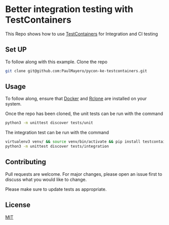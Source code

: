 # Better integration testing with TestContainers

This Repo shows how to use [TestContainers](https://testcontainers.com/)
for Integration and CI testing

## Set UP

To follow along with this example. Clone the repo

```bash
git clone git@github.com:PaulMayero/pycon-ke-testcontainers.git
```

## Usage

To follow along, ensure that [Docker](https://docs.docker.com/engine/install/)
and [Rclone](https://rclone.org/) are installed on your system.

Once the repo has been cloned, the unit tests can be run with the command

```bash
python3 -m unittest discover tests/unit
```

The integration test can be run with the command

```bash
virtualenv3 venv/ && source venv/bin/activate && pip install testcontainers[minio]
python3 -m unittest discover tests/integration
```



## Contributing

Pull requests are welcome. For major changes, please open an issue first
to discuss what you would like to change.

Please make sure to update tests as appropriate.

## License

[MIT](https://choosealicense.com/licenses/mit/)